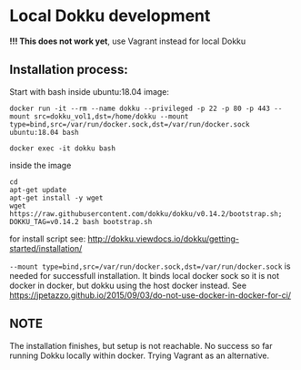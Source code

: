 # Local Dokku development

**!!! This does not work yet**, use Vagrant instead for local Dokku

## Installation process:

Start with bash inside ubuntu:18.04 image:

```
docker run -it --rm --name dokku --privileged -p 22 -p 80 -p 443 --mount src=dokku_vol1,dst=/home/dokku --mount type=bind,src=/var/run/docker.sock,dst=/var/run/docker.sock ubuntu:18.04 bash
```

```
docker exec -it dokku bash
```

inside the image

```
cd
apt-get update
apt-get install -y wget
wget https://raw.githubusercontent.com/dokku/dokku/v0.14.2/bootstrap.sh;
DOKKU_TAG=v0.14.2 bash bootstrap.sh
```

for install script see:
http://dokku.viewdocs.io/dokku/getting-started/installation/

`--mount type=bind,src=/var/run/docker.sock,dst=/var/run/docker.sock` is needed
for successfull installation. It binds local docker sock so it is not docker in
docker, but dokku using the host docker instead. See
https://jpetazzo.github.io/2015/09/03/do-not-use-docker-in-docker-for-ci/

## NOTE

The installation finishes, but setup is not reachable. No success so far running
Dokku locally within docker. Trying Vagrant as an alternative.
